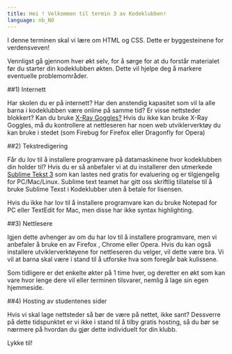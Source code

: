 ```yaml
---
title: Hei ! Velkommen til termin 3 av Kodeklubben!
language: nb_NO
---
```


I denne terminen skal vi lære om HTML og CSS. Dette er byggesteinene for verdensveven!

Vennligst gå gjennom hver økt selv, for å sørge for at du forstår materialet før du starter din kodeklubben økten. Dette vil hjelpe deg å markere eventuelle problemområder.


##1) Internett

Har skolen du er på internett? Har den anstendig kapasitet som vil la alle barna i kodeklubben være online på samme tid? Er visse nettsteder blokkert? Kan du bruke [X-Ray Goggles?](http://goggles.webmaker.org/) Hvis du ikke kan bruke X-Ray Goggles, må du kontrollere at nettleseren har noen web utviklerverktøy du kan bruke i stedet (som Firebug for Firefox eller Dragonfly for Opera)

##2) Tekstredigering

Får du lov til å installere programvare på datamaskinene hvor kodeklubben din holder til? Hvis du er så anbefaler vi at du installerer den utmerkede [Sublime Tekst 3]( http://www.sublimetext.com/3 ) som kan lastes ned gratis for evaluering og er tilgjengelig for PC/Mac/Linux. Sublime text teamet har gitt oss skriftlig tillatelse til å bruke Sublime Texst i Kodeklubber uten å betale for lisensen.

Hvis du ikke har lov til å installere programvare kan du bruke Notepad for PC eller TextEdit for Mac, men disse har ikke syntax highlighting.



##3) Nettlesere

Igjen dette avhenger av om du har lov til å installere programvare, men vi anbefaler å bruke en av Firefox , Chrome eller Opera. Hvis du kan også installere utviklerverktøyene for nettleseren du velger, vil dette være bra. Vi vil at barna skal være i stand til å utforske hva som foregår bak kulissene.

Som tidligere er det enkelte økter på 1 time hver, og deretter en økt som kan vare hvor lenge dere vil eller terminen tilsvarer, nemlig å lage sin egen hjemmeside.



##4) Hosting av studentenes sider

Hvis vi skal lage nettsteder så bør de være på nettet, ikke sant? Dessverre på dette tidspunktet er vi ikke i stand til å tilby gratis hosting, så du bør se nærmere på hvordan du gjør dette individuelt for din klubb.


Lykke til!
